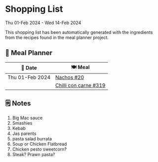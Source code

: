 # Shopping List

Thu 01-Feb 2024 - Wed 14-Feb 2024

This shopping list has been automatically generated with the ingredients from the recipes found in the meal planner project.

## 📅 Meal Planner

|📅 Date| 🍽️ Meal|
|----|----|
|Thu 01-Feb 2024|[Nachos #20](https://github.com/jcallaghan/The-Cookbook/issues/20)|
||[Chilli con carne #319](https://github.com/jcallaghan/The-Cookbook/issues/319)|

## 🗒️ Notes

1. Big Mac sauce
1. Smashies
1. Kebab
1. Jas parents
1. pasta salad burrata
1. Soup or Chicken Flatbread
1. Chicken pesto sweetcorn?
1. Steak? 
Prawn pasta?
